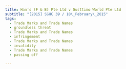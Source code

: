```yaml
---
title: Han’s (F & B) Pte Ltd v Gusttimo World Pte Ltd 
subtitle: "[2015] SGHC 39 / 10\_February\_2015"
tags:
  - Trade Marks and Trade Names
  - groundless threat
  - Trade Marks and Trade Names
  - infringement
  - Trade Marks and Trade Names
  - invalidity
  - Trade Marks and Trade Names
  - passing off

---
```


